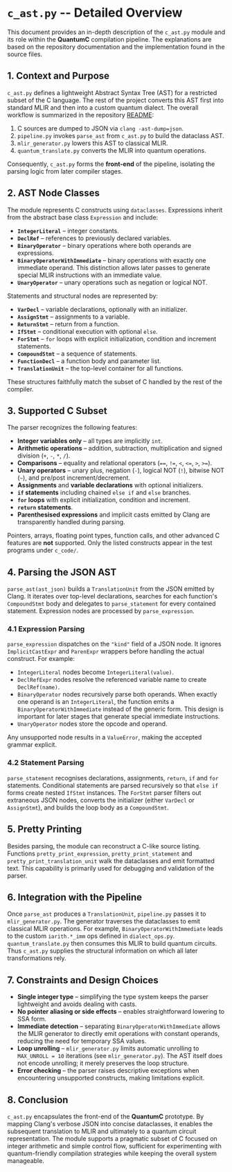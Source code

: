 # `c_ast.py` -- Detailed Overview

This document provides an in-depth description of the `c_ast.py` module and its
role within the **QuantumC** compilation pipeline.  The explanations are based
on the repository documentation and the implementation found in the source
files.

## 1. Context and Purpose

`c_ast.py` defines a lightweight Abstract Syntax Tree (AST) for a restricted
subset of the C language.  The rest of the project converts this AST first into
standard MLIR and then into a custom quantum dialect.  The overall workflow is
summarized in the repository [README](../README.md):

1. C sources are dumped to JSON via `clang -ast-dump=json`.
2. `pipeline.py` invokes `parse_ast` from `c_ast.py` to build the dataclass AST.
3. `mlir_generator.py` lowers this AST to classical MLIR.
4. `quantum_translate.py` converts the MLIR into quantum operations.

Consequently, `c_ast.py` forms the **front-end** of the pipeline, isolating the
parsing logic from later compiler stages.

## 2. AST Node Classes

The module represents C constructs using `dataclasses`.  Expressions inherit
from the abstract base class `Expression` and include:

- **`IntegerLiteral`** – integer constants.
- **`DeclRef`** – references to previously declared variables.
- **`BinaryOperator`** – binary operations where both operands are expressions.
- **`BinaryOperatorWithImmediate`** – binary operations with exactly one
  immediate operand.  This distinction allows later passes to generate special
  MLIR instructions with an immediate value.
- **`UnaryOperator`** – unary operations such as negation or logical NOT.

Statements and structural nodes are represented by:

- **`VarDecl`** – variable declarations, optionally with an initializer.
- **`AssignStmt`** – assignments to a variable.
- **`ReturnStmt`** – return from a function.
- **`IfStmt`** – conditional execution with optional `else`.
- **`ForStmt`** – `for` loops with explicit initialization, condition and
  increment statements.
- **`CompoundStmt`** – a sequence of statements.
- **`FunctionDecl`** – a function body and parameter list.
- **`TranslationUnit`** – the top-level container for all functions.

These structures faithfully match the subset of C handled by the rest of the
compiler.

## 3. Supported C Subset

The parser recognizes the following features:

- **Integer variables only** – all types are implicitly `int`.
- **Arithmetic operations** – addition, subtraction, multiplication and signed
  division (`+`, `-`, `*`, `/`).
- **Comparisons** – equality and relational operators (`==`, `!=`, `<`, `<=`,
  `>`, `>=`).
 - **Unary operators** – unary plus, negation (`-`), logical NOT (`!`), bitwise NOT (`~`), and pre/post increment/decrement.
- **Assignments** and **variable declarations** with optional initializers.
- **`if` statements** including chained `else if` and `else` branches.
- **`for` loops** with explicit initialization, condition and increment.
- **`return` statements**.
- **Parenthesised expressions** and implicit casts emitted by Clang are
  transparently handled during parsing.

Pointers, arrays, floating point types, function calls, and other advanced C
features are **not** supported.  Only the listed constructs appear in the test
programs under `c_code/`.

## 4. Parsing the JSON AST

`parse_ast(ast_json)` builds a `TranslationUnit` from the JSON emitted by
Clang.  It iterates over top-level declarations, searches for each function's
`CompoundStmt` body and delegates to `parse_statement` for every contained
statement.  Expression nodes are processed by `parse_expression`.

### 4.1 Expression Parsing

`parse_expression` dispatches on the `"kind"` field of a JSON node.  It ignores
`ImplicitCastExpr` and `ParenExpr` wrappers before handling the actual
construct.  For example:

- `IntegerLiteral` nodes become `IntegerLiteral(value)`.
- `DeclRefExpr` nodes resolve the referenced variable name to create
  `DeclRef(name)`.
- `BinaryOperator` nodes recursively parse both operands.  When exactly one
  operand is an `IntegerLiteral`, the function emits a
  `BinaryOperatorWithImmediate` instead of the generic form.  This design is
  important for later stages that generate special immediate instructions.
- `UnaryOperator` nodes store the opcode and operand.

Any unsupported node results in a `ValueError`, making the accepted grammar
explicit.

### 4.2 Statement Parsing

`parse_statement` recognises declarations, assignments, `return`, `if` and `for`
statements.  Conditional statements are parsed recursively so that `else if`
forms create nested `IfStmt` instances.  The `ForStmt` parser filters out
extraneous JSON nodes, converts the initializer (either `VarDecl` or
`AssignStmt`), and builds the loop body as a `CompoundStmt`.

## 5. Pretty Printing

Besides parsing, the module can reconstruct a C-like source listing.  Functions
`pretty_print_expression`, `pretty_print_statement` and
`pretty_print_translation_unit` walk the dataclasses and emit formatted text.
This capability is primarily used for debugging and validation of the parser.

## 6. Integration with the Pipeline

Once `parse_ast` produces a `TranslationUnit`, `pipeline.py` passes it to
`mlir_generator.py`.  The generator traverses the dataclasses to emit classical
MLIR operations.  For example, `BinaryOperatorWithImmediate` leads to the custom
`iarith.*_imm` ops defined in `dialect_ops.py`.  `quantum_translate.py` then
consumes this MLIR to build quantum circuits.  Thus `c_ast.py` supplies the
structural information on which all later transformations rely.

## 7. Constraints and Design Choices

- **Single integer type** – simplifying the type system keeps the parser
  lightweight and avoids dealing with casts.
- **No pointer aliasing or side effects** – enables straightforward lowering to
  SSA form.
- **Immediate detection** – separating `BinaryOperatorWithImmediate` allows the
  MLIR generator to directly emit operations with constant operands, reducing the
  need for temporary SSA values.
- **Loop unrolling** – `mlir_generator.py` limits automatic unrolling to
  `MAX_UNROLL = 10` iterations (see `mlir_generator.py`).  The AST itself does
  not encode unrolling; it merely preserves the loop structure.
- **Error checking** – the parser raises descriptive exceptions when encountering
  unsupported constructs, making limitations explicit.

## 8. Conclusion

`c_ast.py` encapsulates the front-end of the **QuantumC** prototype.  By mapping
Clang's verbose JSON into concise dataclasses, it enables the subsequent
translation to MLIR and ultimately to a quantum circuit representation.  The
module supports a pragmatic subset of C focused on integer arithmetic and simple
control flow, sufficient for experimenting with quantum-friendly compilation
strategies while keeping the overall system manageable.